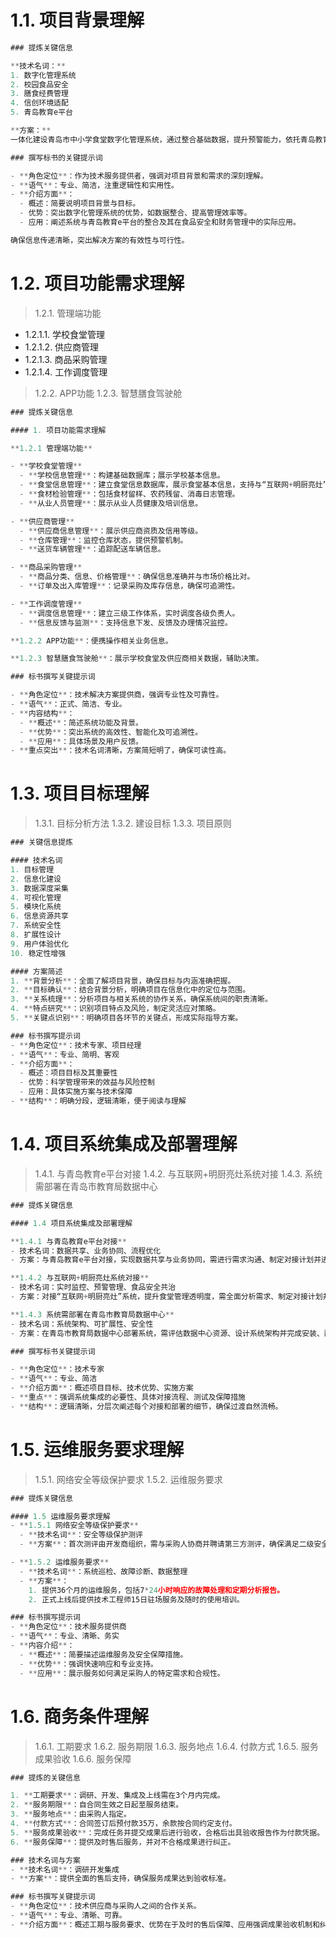# 1.1. 项目背景理解 
```js
### 提炼关键信息

**技术名词：**
1. 数字化管理系统
2. 校园食品安全
3. 膳食经费管理
4. 信创环境适配
5. 青岛教育e平台

**方案：**
一体化建设青岛市中小学食堂数字化管理系统，通过整合基础数据，提升预警能力，依托青岛教育e平台实现无缝连接，符合信创标准，解决财务管理和食品安全问题。

### 撰写标书的关键提示词

- **角色定位**：作为技术服务提供者，强调对项目背景和需求的深刻理解。
- **语气**：专业、简洁，注重逻辑性和实用性。
- **介绍方面**：
  - 概述：简要说明项目背景与目标。
  - 优势：突出数字化管理系统的优势，如数据整合、提高管理效率等。
  - 应用：阐述系统与青岛教育e平台的整合及其在食品安全和财务管理中的实际应用。 

确保信息传递清晰，突出解决方案的有效性与可行性。
```
# 1.2. 项目功能需求理解 
> 1.2.1. 管理端功能 
* 1.2.1.1.	学校食堂管理
* 1.2.1.2.	供应商管理
* 1.2.1.3.	商品采购管理
* 1.2.1.4.	工作调度管理
> 1.2.2. APP功能 
> 1.2.3. 智慧膳食驾驶舱 
```js
### 提炼关键信息

#### 1. 项目功能需求理解

**1.2.1 管理端功能**

- **学校食堂管理**
  - **学校信息管理**：构建基础数据库；展示学校基本信息。
  - **食堂信息管理**：建立食堂信息数据库，展示食堂基本信息，支持与“互联网+明厨亮灶”系统对接，分类统计展示。
  - **食材检验管理**：包括食材留样、农药残留、消毒日志管理。
  - **从业人员管理**：展示从业人员健康及培训信息。

- **供应商管理**
  - **供应商信息管理**：展示供应商资质及信用等级。
  - **仓库管理**：监控仓库状态，提供预警机制。
  - **送货车辆管理**：追踪配送车辆信息。

- **商品采购管理**
  - **商品分类、信息、价格管理**：确保信息准确并与市场价格比对。
  - **订单及出入库管理**：记录采购及库存信息，确保可追溯性。

- **工作调度管理**
  - **调度信息管理**：建立三级工作体系，实时调度各级负责人。
  - **信息反馈与监测**：支持信息下发、反馈及办理情况监控。

**1.2.2 APP功能**：便携操作相关业务信息。

**1.2.3 智慧膳食驾驶舱**：展示学校食堂及供应商相关数据，辅助决策。

### 标书撰写关键提示词

- **角色定位**：技术解决方案提供商，强调专业性及可靠性。
- **语气**：正式、简洁、专业。
- **内容结构**：
  - **概述**：简述系统功能及背景。
  - **优势**：突出系统的高效性、智能化及可追溯性。
  - **应用**：具体场景及用户反馈。
- **重点突出**：技术名词清晰，方案简短明了，确保可读性高。
```
# 1.3. 项目目标理解 
> 1.3.1. 目标分析方法 
> 1.3.2. 建设目标 
> 1.3.3. 项目原则 
```js
### 关键信息提炼

#### 技术名词
1. 目标管理
2. 信息化建设
3. 数据深度采集
4. 可视化管理
5. 模块化系统
6. 信息资源共享
7. 系统安全性
8. 扩展性设计
9. 用户体验优化
10. 稳定性增强

#### 方案简述
1. **背景分析**：全面了解项目背景，确保目标与内涵准确把握。
2. **目标确认**：结合背景分析，明确项目在信息化中的定位与范围。
3. **关系梳理**：分析项目与相关系统的协作关系，确保系统间的职责清晰。
4. **特点研究**：识别项目特点及风险，制定灵活应对策略。
5. **关键点识别**：明确项目各环节的关键点，形成实际指导方案。

### 标书撰写提示词
- **角色定位**：技术专家、项目经理
- **语气**：专业、简明、客观
- **介绍方面**：
  - 概述：项目目标及其重要性
  - 优势：科学管理带来的效益与风险控制
  - 应用：具体实施方案与技术保障
- **结构**：明确分段，逻辑清晰，便于阅读与理解
```
# 1.4. 项目系统集成及部署理解 
> 1.4.1. 与青岛教育e平台对接 
> 1.4.2. 与互联网+明厨亮灶系统对接 
> 1.4.3. 系统需部署在青岛市教育局数据中心 
```js
### 提炼关键信息

#### 1.4 项目系统集成及部署理解

**1.4.1 与青岛教育e平台对接**
- 技术名词：数据共享、业务协同、流程优化
- 方案：与青岛教育e平台对接，实现数据共享与业务协同，需进行需求沟通、制定对接计划并进行全面测试。

**1.4.2 与互联网+明厨亮灶系统对接**
- 技术名词：实时监控、预警管理、食品安全共治
- 方案：对接“互联网+明厨亮灶”系统，提升食堂管理透明度，需全面分析需求、制定对接计划并进行系统开发和测试。

**1.4.3 系统需部署在青岛市教育局数据中心**
- 技术名词：系统架构、可扩展性、安全性
- 方案：在青岛市教育局数据中心部署系统，需评估数据中心资源、设计系统架构并完成安装、配置和调试。

### 撰写标书关键提示词

- **角色定位**：技术专家
- **语气**：专业、简洁
- **介绍方面**：概述项目目标、技术优势、实施方案
- **重点**：强调系统集成的必要性、具体对接流程、测试及保障措施
- **结构**：逻辑清晰，分层次阐述每个对接和部署的细节，确保过渡自然流畅。
```
# 1.5. 运维服务要求理解 
> 1.5.1. 网络安全等级保护要求 
> 1.5.2. 运维服务要求 
```js
### 提炼关键信息

#### 1.5 运维服务要求理解
- **1.5.1 网络安全等级保护要求**
  - **技术名词**：安全等级保护测评
  - **方案**：首次测评由开发商组织，需与采购人协商并聘请第三方测评，确保满足二级安全要求，费用包含在总报价中。

- **1.5.2 运维服务要求**
  - **技术名词**：系统巡检、故障诊断、数据整理
  - **方案**：
    1. 提供36个月的运维服务，包括7*24小时响应的故障处理和定期分析报告。
    2. 正式上线后提供技术工程师15日驻场服务及随时的使用培训。

### 标书撰写提示词
- **角色定位**：技术服务提供商
- **语气**：专业、清晰、务实
- **内容介绍**：
  - **概述**：简要描述运维服务及安全保障措施。
  - **优势**：强调快速响应和专业支持。
  - **应用**：展示服务如何满足采购人的特定需求和合规性。
```
# 1.6. 商务条件理解 
> 1.6.1. 工期要求
> 1.6.2. 服务期限
> 1.6.3. 服务地点
> 1.6.4. 付款方式
> 1.6.5. 服务成果验收
> 1.6.6. 服务保障 
```js
### 提炼的关键信息

1. **工期要求**：调研、开发、集成及上线需在3个月内完成。
2. **服务期限**：自合同生效之日起至服务结束。
3. **服务地点**：由采购人指定。
4. **付款方式**：合同签订后预付款35万，余款按合同约定支付。
5. **服务成果验收**：完成任务并提交成果后进行验收，合格后出具验收报告作为付款凭据。
6. **服务保障**：提供及时售后服务，并对不合格成果进行纠正。

### 技术名词与方案
- **技术名词**：调研开发集成
- **方案**：提供全面的售后支持，确保服务成果达到验收标准。

### 标书撰写关键提示词
- **角色定位**：技术供应商与采购人之间的合作关系。
- **语气**：专业、清晰、可靠。
- **介绍方面**：概述工期与服务要求、优势在于及时的售后保障、应用强调成果验收机制和纠正措施。
```